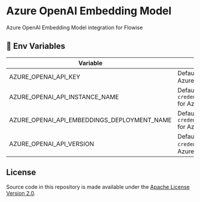 # Azure OpenAI Embedding Model

Azure OpenAI Embedding Model integration for Flowise

## 🌱 Env Variables

| Variable                     | Description                                                                                     | Type                                             | Default                             |
| ---------------------------- | ----------------------------------------------------------------------------------------------- | ------------------------------------------------ | ----------------------------------- |
| AZURE_OPENAI_API_KEY    | Default `credential.azureOpenAIApiKey` for Azure OpenAI Model                                            | String                                                                    |            |
| AZURE_OPENAI_API_INSTANCE_NAME    | Default `credential.azureOpenAIApiInstanceName` for Azure OpenAI Model                                            | String                                                                    |            |
| AZURE_OPENAI_API_EMBEDDINGS_DEPLOYMENT_NAME    | Default `credential.azureOpenAIApiDeploymentName` for Azure OpenAI Model                                            | String                                                                    |            |
| AZURE_OPENAI_API_VERSION    | Default `credential.azureOpenAIApiVersion` for Azure OpenAI Model                                            | String                                                                    |            |

## License

Source code in this repository is made available under the [Apache License Version 2.0](https://github.com/FlowiseAI/Flowise/blob/master/LICENSE.md).